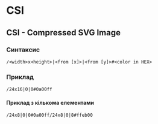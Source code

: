 # CSI

## CSI - Compressed SVG Image

### Синтаксис

`/<width>x<height>|<from [x]>|<from [y]>#<color in HEX>`

### Приклад

`/24x16|0|0#0a00ff`

#### Приклад з кількома елементами

`/24x8|0|0#0a00ff/24x8|0|8#ffeb00`